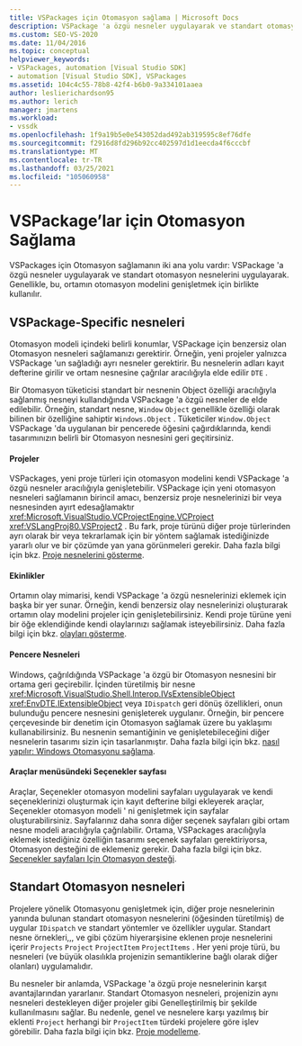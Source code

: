 ```yaml
---
title: VSPackages için Otomasyon sağlama | Microsoft Docs
description: VSPackage 'a özgü nesneler uygulayarak ve standart otomasyon nesnelerini uygulayarak VSPackages için nasıl Otomasyon sağlayacağınızı öğrenin.
ms.custom: SEO-VS-2020
ms.date: 11/04/2016
ms.topic: conceptual
helpviewer_keywords:
- VSPackages, automation [Visual Studio SDK]
- automation [Visual Studio SDK], VSPackages
ms.assetid: 104c4c55-78b8-42f4-b6b0-9a334101aaea
author: leslierichardson95
ms.author: lerich
manager: jmartens
ms.workload:
- vssdk
ms.openlocfilehash: 1f9a19b5e0e543052dad492ab319595c8ef76dfe
ms.sourcegitcommit: f2916d8fd296b92cc402597d1d1eecda4f6cccbf
ms.translationtype: MT
ms.contentlocale: tr-TR
ms.lasthandoff: 03/25/2021
ms.locfileid: "105060958"
---
```

# <a name="providing-automation-for-vspackages"></a>VSPackage’lar için Otomasyon Sağlama
VSPackages için Otomasyon sağlamanın iki ana yolu vardır: VSPackage 'a özgü nesneler uygulayarak ve standart otomasyon nesnelerini uygulayarak. Genellikle, bu, ortamın otomasyon modelini genişletmek için birlikte kullanılır.

## <a name="vspackage-specific-objects"></a>VSPackage-Specific nesneleri
 Otomasyon modeli içindeki belirli konumlar, VSPackage için benzersiz olan Otomasyon nesneleri sağlamanızı gerektirir. Örneğin, yeni projeler yalnızca VSPackage 'un sağladığı ayrı nesneler gerektirir. Bu nesnelerin adları kayıt defterine girilir ve ortam nesnesine çağrılar aracılığıyla elde edilir `DTE` .

 Bir Otomasyon tüketicisi standart bir nesnenin Object özelliği aracılığıyla sağlanmış nesneyi kullandığında VSPackage 'a özgü nesneler de elde edilebilir. Örneğin, standart nesne, `Window` `Object` genellikle özelliği olarak bilinen bir özelliğine sahiptir `Windows.Object` . Tüketiciler `Window.Object` VSPackage 'da uygulanan bir pencerede öğesini çağırdıklarında, kendi tasarımınızın belirli bir Otomasyon nesnesini geri geçitirsiniz.

#### <a name="projects"></a>Projeler
 VSPackages, yeni proje türleri için otomasyon modelini kendi VSPackage 'a özgü nesneler aracılığıyla genişletebilir. VSPackage için yeni otomasyon nesneleri sağlamanın birincil amacı, benzersiz proje nesnelerinizi bir veya nesnesinden ayırt edesağlamaktır <xref:Microsoft.VisualStudio.VCProjectEngine.VCProject> <xref:VSLangProj80.VSProject2> . Bu fark, proje türünü diğer proje türlerinden ayrı olarak bir veya tekrarlamak için bir yöntem sağlamak istediğinizde yararlı olur ve bir çözümde yan yana görünmeleri gerekir. Daha fazla bilgi için bkz. [Proje nesnelerini gösterme](../../extensibility/internals/exposing-project-objects.md).

#### <a name="events"></a>Ekinlikler
 Ortamın olay mimarisi, kendi VSPackage 'a özgü nesnelerinizi eklemek için başka bir yer sunar. Örneğin, kendi benzersiz olay nesnelerinizi oluşturarak ortamın olay modelini projeler için genişletebilirsiniz. Kendi proje türüne yeni bir öğe eklendiğinde kendi olaylarınızı sağlamak isteyebilirsiniz. Daha fazla bilgi için bkz. [olayları gösterme](../../extensibility/internals/exposing-events-in-the-visual-studio-sdk.md).

#### <a name="window-objects"></a>Pencere Nesneleri
 Windows, çağrıldığında VSPackage 'a özgü bir Otomasyon nesnesini bir ortama geri geçirebilir. İçinden türetilmiş bir nesne <xref:Microsoft.VisualStudio.Shell.Interop.IVsExtensibleObject> <xref:EnvDTE.IExtensibleObject> veya `IDispatch` geri dönüş özellikleri, onun bulunduğu pencere nesnesini genişleterek uygulanır. Örneğin, bir pencere çerçevesinde bir denetim için Otomasyon sağlamak üzere bu yaklaşımı kullanabilirsiniz. Bu nesnenin semantiğinin ve genişletebileceğini diğer nesnelerin tasarımı sizin için tasarlanmıştır. Daha fazla bilgi için bkz. [nasıl yapılır: Windows Otomasyonu sağlama](../../extensibility/internals/how-to-provide-automation-for-windows.md).

#### <a name="options-pages-on-the-tools-menu"></a>Araçlar menüsündeki Seçenekler sayfası
 Araçlar, Seçenekler otomasyon modelini sayfaları uygulayarak ve kendi seçeneklerinizi oluşturmak için kayıt defterine bilgi ekleyerek araçlar, Seçenekler otomasyon modeli ' ni genişletmek için sayfalar oluşturabilirsiniz. Sayfalarınız daha sonra diğer seçenek sayfaları gibi ortam nesne modeli aracılığıyla çağrılabilir. Ortama, VSPackages aracılığıyla eklemek istediğiniz özelliğin tasarımı seçenek sayfaları gerektiriyorsa, Otomasyon desteğini de eklemeniz gerekir. Daha fazla bilgi için bkz. [Seçenekler sayfaları Için Otomasyon desteği](../../extensibility/internals/automation-support-for-options-pages.md).

## <a name="standard-automation-objects"></a>Standart Otomasyon nesneleri
 Projelere yönelik Otomasyonu genişletmek için, diğer proje nesnelerinin yanında bulunan standart otomasyon nesnelerini (öğesinden türetilmiş) de uygular `IDispatch` ve standart yöntemler ve özellikler uygular. Standart nesne örnekleri,,, ve gibi çözüm hiyerarşisine eklenen proje nesnelerini içerir `Projects` `Project` `ProjectItem` `ProjectItems` . Her yeni proje türü, bu nesneleri (ve büyük olasılıkla projenizin semantiklerine bağlı olarak diğer olanları) uygulamalıdır.

 Bu nesneler bir anlamda, VSPackage 'a özgü proje nesnelerinin karşıt avantajlarından yararlanır. Standart Otomasyon nesneleri, projenizin aynı nesneleri destekleyen diğer projeler gibi Genelleştirilmiş bir şekilde kullanılmasını sağlar. Bu nedenle, genel ve nesnelere karşı yazılmış bir eklenti `Project` herhangi bir `ProjectItem` türdeki projelere göre işlev görebilir. Daha fazla bilgi için bkz. [Proje modelleme](../../extensibility/internals/project-modeling.md).
